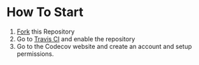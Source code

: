 # How To Start

1. [Fork](https://github.com/pritamworld/java-maven-ci-example/fork) this Repository
2. Go to [Travis CI](http://travis-ci.com) and enable the repository
3. Go to the Codecov website and create an account and setup permissions.

